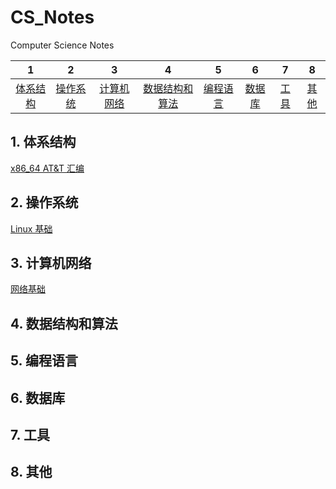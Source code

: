 # CS_Notes

Computer Science Notes

|                              1                               |                              2                               |                              3                               |                              4                               |                              5                               |                              6                               |                              7                               |                              8                               |
| :----------------------------------------------------------: | :----------------------------------------------------------: | :----------------------------------------------------------: | :----------------------------------------------------------: | :----------------------------------------------------------: | :----------------------------------------------------------: | :----------------------------------------------------------: | :----------------------------------------------------------: |
| [体系结构](https://github.com/vczn/CS_Notes#1-%E4%BD%93%E7%B3%BB%E7%BB%93%E6%9E%84) | [操作系统](https://github.com/vczn/CS_Notes#2-%E6%93%8D%E4%BD%9C%E7%B3%BB%E7%BB%9F) | [计算机网络](https://github.com/vczn/CS_Notes#3-%E8%AE%A1%E7%AE%97%E6%9C%BA%E7%BD%91%E7%BB%9C) | [数据结构和算法](https://github.com/vczn/CS_Notes#4-%E6%95%B0%E6%8D%AE%E7%BB%93%E6%9E%84%E5%92%8C%E7%AE%97%E6%B3%95) | [编程语言](https://github.com/vczn/CS_Notes#5-%E7%BC%96%E7%A8%8B%E8%AF%AD%E8%A8%80) | [数据库](https://github.com/vczn/CS_Notes#6-%E6%95%B0%E6%8D%AE%E5%BA%93) | [工具](https://github.com/vczn/CS_Notes#7-%E5%B7%A5%E5%85%B7) | [其他](https://github.com/vczn/CS_Notes#8-%E5%85%B6%E4%BB%96) |

## 1. 体系结构

[x86_64 AT&T 汇编](https://github.com/vczn/CS_Notes/blob/master/notes/architecture/x86_64_assembly.md)



## 2. 操作系统

[Linux 基础](https://github.com/vczn/CS_Notes/blob/master/notes/os/linux_begin.md)



## 3. 计算机网络

[网络基础](https://github.com/vczn/CS_Notes/blob/master/notes/network/network.md)



## 4. 数据结构和算法



## 5. 编程语言



## 6. 数据库



## 7. 工具



## 8. 其他